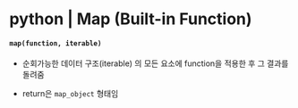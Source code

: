 # python | Map (Built-in Function)

#### `map(function, iterable)`

- 순회가능한 데이터 구조(iterable) 의 모든 요소에 function을 적용한 후 그 결과를 돌려줌

- return은 `map_object` 형태임



